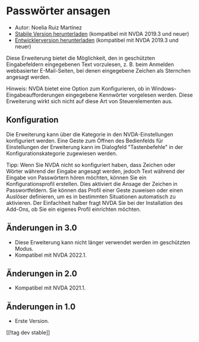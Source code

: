 # Passwörter ansagen #

* Autor: Noelia Ruiz Martínez
* [Stabile Version herunterladen][1] (kompatibel mit NVDA 2019.3 und neuer)
* [Entwicklerversion herunterladen][2] (kompatibel mit NVDA 2019.3 und
  neuer)

Diese Erweiterung bietet die Möglichkeit, den in geschützten Eingabefeldern
eingegebenen Text vorzulesen, z. B. beim Anmelden webbasierter
E-Mail-Seiten, bei denen eingegebene Zeichen als Sternchen angesagt werden.

Hinweis: NVDA bietet eine Option zum Konfigurieren, ob in
Windows-Eingabeaufforderungen eingegebene Kennwörter vorgelesen
werden. Diese Erweiterung wirkt sich nicht auf diese Art von Steuerelementen
aus.

## Konfiguration

Die Erweiterung kann über die Kategorie in den NVDA-Einstellungen
konfiguriert werden. Eine Geste zum Öffnen des Bedienfelds für Einstellungen
der Erweiterung kann im Dialogfeld "Tastenbefehle" in der
Konfigurationskategorie zugewiesen werden.

Tipp: Wenn Sie NVDA nicht so konfiguriert haben, dass Zeichen oder Wörter
während der Eingabe angesagt werden, jedoch Text während der Eingabe von
Passwörtern hören möchten, können Sie ein Konfigurationsprofil erstellen.
Dies aktiviert die Ansage der Zeichen in Passwortfeldern. Sie können das
Profil einer Geste zuweisen oder einen Auslöser definieren, um es in
bestimmten Situationen automatisch zu aktivieren. Der Einfachheit halber
fragt NVDA Sie bei der Installation des Add-Ons, ob Sie ein eigenes Profil
einrichten möchten.

## Änderungen in 3.0 ##
* Diese Erweiterung kann nicht länger verwendet werden im geschützten Modus.
* Kompatibel mit NVDA 2022.1.

## Änderungen in 2.0 ##
* Kompatibel mit NVDA 2021.1.

## Änderungen in 1.0 ##
* Erste Version.

[[!tag dev stable]]

[1]: http://addons.nvda-project.org/files/get.php?file=rp

[2]: http://addons.nvda-project.org/files/get.php?file=rp-dev
